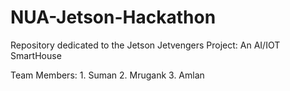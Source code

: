 # NUA-Jetson-Hackathon
Repository dedicated to the Jetson Jetvengers Project: An AI/IOT SmartHouse 

Team Members: 1. Suman
	      2. Mrugank
              3. Amlan